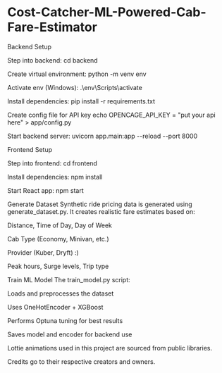 # Cost-Catcher-ML-Powered-Cab-Fare-Estimator

Backend Setup

Step into backend:
cd backend

Create virtual environment:
python -m venv env

Activate env (Windows):
.\env\Scripts\activate

Install dependencies:
pip install -r requirements.txt

Create config file for API key
echo OPENCAGE_API_KEY = "put your api here" > app/config.py

Start backend server:
uvicorn app.main:app --reload --port 8000

Frontend Setup

Step into frontend:
cd frontend

Install dependencies:
npm install

Start React app:
npm start

Generate Dataset
Synthetic ride pricing data is generated using generate_dataset.py. It creates realistic fare estimates based on:

Distance, Time of Day, Day of Week

Cab Type (Economy, Minivan, etc.)

Provider (Kuber, Dryft) :)

Peak hours, Surge levels, Trip type

Train ML Model
The train_model.py script:

Loads and preprocesses the dataset

Uses OneHotEncoder + XGBoost

Performs Optuna tuning for best results

Saves model and encoder for backend use

Lottie animations used in this project are sourced from public libraries.

Credits go to their respective creators and owners.


